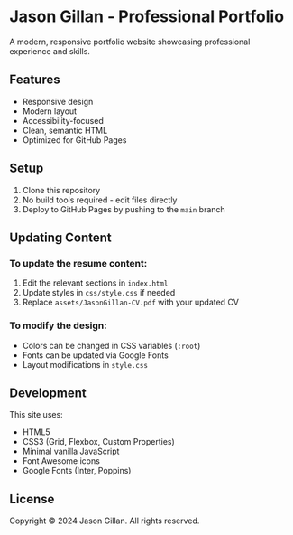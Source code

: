 # Jason Gillan - Professional Portfolio

A modern, responsive portfolio website showcasing professional experience and skills.

## Features

- Responsive design
- Modern layout
- Accessibility-focused
- Clean, semantic HTML
- Optimized for GitHub Pages

## Setup

1. Clone this repository
2. No build tools required - edit files directly
3. Deploy to GitHub Pages by pushing to the `main` branch

## Updating Content

### To update the resume content:
1. Edit the relevant sections in `index.html`
2. Update styles in `css/style.css` if needed
3. Replace `assets/JasonGillan-CV.pdf` with your updated CV

### To modify the design:
- Colors can be changed in CSS variables (`:root`)
- Fonts can be updated via Google Fonts
- Layout modifications in `style.css`

## Development

This site uses:
- HTML5
- CSS3 (Grid, Flexbox, Custom Properties)
- Minimal vanilla JavaScript
- Font Awesome icons
- Google Fonts (Inter, Poppins)

## License

Copyright © 2024 Jason Gillan. All rights reserved.
